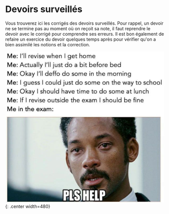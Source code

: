 # Devoirs surveillés

Vous trouverez ici les corrigés des devoirs surveillés. Pour rappel, un devoir ne se termine pas au moment où on reçoit sa note, il faut reprendre le devoir avec le corrigé pour comprendre ses erreurs. Il est bon également de refaire un exercice du devoir quelques temps après pour vérifier qu'on a bien assimilé les notions et la correction.

![](../images/exam_meme.jpeg){: .center width=480} 